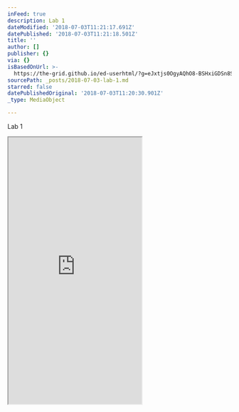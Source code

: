 ```yaml
---
inFeed: true
description: Lab 1
dateModified: '2018-07-03T11:21:17.691Z'
datePublished: '2018-07-03T11:21:18.501Z'
title: ''
author: []
publisher: {}
via: {}
isBasedOnUrl: >-
  https://the-grid.github.io/ed-userhtml/?g=eJxtjs0OgyAQhO8-BSHxiGDSn8SK70JZoltRCItN-_bFmPbUOexh5tvJ9GQTxswoWc2lnE02NoBpbFikW-4OmgfxoZcHNlRVD_hkCJp_UUHWrSZhEC2vWBGUQPzSHZWES_Rpk7hSNt7Xc1jHeiMsF4KdXeLsz6sNPiTNlTqp6_nopvz2TvPJ4Tjljl2Uiq8biwagdIkcYsfa3donl6HDB4ZRSJc
sourcePath: _posts/2018-07-03-lab-1.md
starred: false
datePublishedOriginal: '2018-07-03T11:20:30.901Z'
_type: MediaObject

---
```

Lab 1

<iframe src="https://the-grid.github.io/ed-userhtml/?g=eJxtj80OwiAQhO88BSHpkUITfxKFvguypMVCIUCNvr1goyf3sIed2ck3Yi7ejUhknWwsOCctCWOLKkoHUL0Onhl_M9DfMxkF220jQgLsA1uQ5GulWZtVJRvoQBCuA1WgP7VZWbY-urQxu-ainOuWsE7dlm3dEPRiEsF_XnVwIUnC-YGfj3t2Li9nJJmNneZywSfO4_OKowKoWbSEeMFDOzXkCtp42afoGysNTUI" height="600" style=""></iframe>